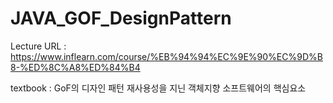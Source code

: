 # JAVA_GOF_DesignPattern

Lecture URL : https://www.inflearn.com/course/%EB%94%94%EC%9E%90%EC%9D%B8-%ED%8C%A8%ED%84%B4

textbook : GoF의 디자인 패턴 재사용성을 지닌 객체지향 소프트웨어의 핵심요소
